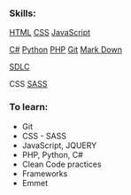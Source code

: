 ### Skills:
[HTML](/Web%20Development/html.md)
  [CSS](/Web%20Development/css.md)
  [JavaScript](/Web%20Development/js.md)

[C#](c#.md)
 [Python](python.md)
 [PHP](php.md)
 [Git](/Version%20Control/git.md) 
 [Mark Down](markdown.md)

[SDLC](sdlc.md)

CSS
 [SASS](sass.md)


### To learn:
* Git
* CSS - SASS
* JavaScript, JQUERY
* PHP, Python, C#
* Clean Code practices
* Frameworks
* Emmet


